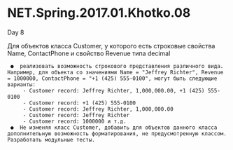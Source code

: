 # NET.Spring.2017.01.Khotko.08
Day 8

Для объектов класса Customer, у которого есть строковые свойства Name, ContactPhone и свойство Revenue типа decimal

     ●	реализовать возможность строкового представления различного вида. Например, для объекта со значениями Name = "Jeffrey Richter", Revenue = 1000000, ContactPhone = "+1 (425) 555-0100", могут быть следующие варианты:
         - Customer record: Jeffrey Richter, 1,000,000.00, +1 (425) 555-0100
         - Customer record: +1 (425) 555-0100
         - Customer record: Jeffrey Richter, 1,000,000.00
         - Customer record: Jeffrey Richter
         - Customer record: 1000000 и т.д.
     ●	Не изменяя класс Customer, добавить для объектов данного класса дополнительную возможность форматирования, не предусмотренную классом. Разработать модульные тесты.
